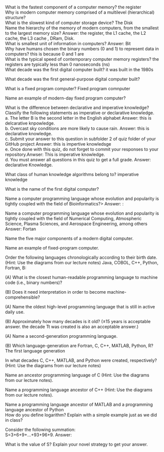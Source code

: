What is the fastest component of a computer memory? the register  
Why is modern computer memory comprised of a multilevel (hierarchical) structure?  
What is the slowest kind of computer storage device? The Disk   
Name the hierarchy of the memory of modern computers, from the smallest to the largest memory size? Answer: the register, the L1 cache, the L2 cache, the L3 cache , DRam, Disk.  
What is smallest unit of information in computers?  Answer: Bit  
Why have humans chosen the binary numbers (0 and 1) to represent data in computers? this is because 0 and 1 are    
What is the typical speed of contemporary computer memory registers? the registers are  typically less than 0 nanoseconds (ns)   
What decade was the first digital computer built? it was built  in the 1980s  

What decade was the first general-purpose digital computer built?   

What is a fixed program computer? Fixed program comnputer   

Name an example of modern-day fixed program computer?   

What is the difference between declarative and imperative knowledge?   
Classify the following statements as imperative or declarative knowledge.    
a. The letter B is the second letter in the English alphabet Answer: this is delcarative knpowledge.    
b. Overcast sky conditions are more likely to cause rain. Answer: this is declarative knowledge.    
c. Submit your answer to this question in subfolder 2 of quiz folder of your GitHub project Answer: this is impertive knowledsge  
e. Once done with this quiz, do not forget to commit your responses to your repository.Anwser: This is imperative knowledge.   
d. You must answer all questions in this quiz to get a full grade. Answer: declarative Knowledge.  

What class of human knowledge algorithms belong to? imperative knowledge    

What is the name of the first digital computer?   

Name a computer programming language whose evolution and popularity is tightly coupled with the field of Bioinformatics?> Answer:  : 


Name a computer programming language whose evolution and popularity is tightly coupled with the field of Numerical Computing, Atmospheric Science, Plasma Sciences, and Aerospace Engineering, among others Answer: Fortan   

Name the five major components of a modern digital computer.  

Name an example of fixed-program computer.  

Order the following languages chronologically according to their birth date. (Hint: Use the diagrams from our lecture notes)
Java, COBOL, C++, Python, Fortran, B:   

(A) What is the closest human-readable programming language to machine code (i.e., binary numbers)?  

(B) Does it need interpretation in order to become machine-comprehensible?  

(A) Name the oldest high-level programming language that is still in active daily use.

(B) Approximately how many decades is it old? (±15
 years is acceptable answer. the decade Tt was created is also an acceptable answer.)

(A) Name a second-generation programming language.  

(B) Which language-generation are Fortran, C, C++, MATLAB, Python, R? The first language generation   

In what decades C, C++, MATLAB, and Python were created, respectively? (Hint: Use the diagrams from our lecture notes)  

Name an ancestor programming language of C (Hint: Use the diagrams from our lecture notes).  

Name a programming language ancestor of C++ (Hint: Use the diagrams from our lecture notes).  

Name a programming language ancestor of MATLAB and a programming language ancestor of Python   
How do you define logarithm? Explain with a simple example just as we did in class?   

Consider the following summation:  
S=3+6+9+…+93+96+9. Answer:   

What is the value of S? Explain your novel strategy to get your answer.  
